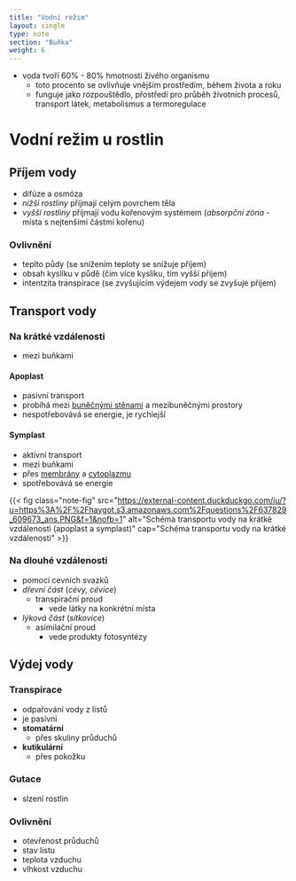 ```yaml
---
title: "Vodní režim"
layout: single
type: note
section: "Buňka"
weight: 6
---
```

- voda tvoří 60% - 80% hmotnosti živého organismu
    - toto procento se ovlivňuje vnějším prostředím, během života a roku
    - funguje jako rozpouštědlo, přostředí pro průběh žívotních procesů, transport látek, metabolismus a termoregulace
# Vodní režim u rostlin
## Příjem vody
- difúze a osmóza
- _nižší rostliny_ příjmají celým povrchem těla
- _vyšší rostliny_ příjmají vodu kořenovým systémem (_absorpční zóna_ - místa s nejtenšími částmi kořenu)
### Ovlivnění
- teplto půdy (se snížením teploty se snižuje příjem)
- obsah kyslíku v půdě (čím více kyslíku, tím vyšší příjem)
- intentzita transpirace (se zvyšujícím výdejem vody se zvyšuje příjem)
## Transport vody
### Na krátké vzdálenosti
- mezi buňkami
#### Apoplast
- pasivní transport
- probíhá mezi [buněčnými stěnami](/notes/school/biology/cell-organels#buněčná-stěna-eu) a mezibuněčnými prostory
- nespotřebovává se energie, je rychlejší
#### Symplast
- aktivní transport
- mezi buňkami
- přes [membrány](/notes/school/biology/cell-organels#cytoplazmatická-membrána-pronotesschoolbiologyprokaryotic-cell-i-eunotesschoolbiologyeukaryotic-cell) a [cytoplazmu](/notes/school/biology/cell-organels#cytoplazma-pro-i-eu)
- spotřebovává se energie

{{< fig class="note-fig" src="https://external-content.duckduckgo.com/iu/?u=https%3A%2F%2Fhaygot.s3.amazonaws.com%2Fquestions%2F637829_609673_ans.PNG&f=1&nofb=1" alt="Schéma transportu vody na krátké vzdálenosti (apoplast a symplast)" cap="Schéma transportu vody na krátké vzdálenosti" >}}

### Na dlouhé vzdálenosti
- pomocí cevních svazků
- _dřevní část_ (_cévy, cévice_)
    - transpirační proud
        - vede látky na konkrétní místa
- _lýková část_ (_sítkovice_)
    - asimilační proud
        - vede produkty fotosyntézy
## Výdej vody
### Transpirace
- odpařování vody z listů
- je pasivní
- **stomatární**
    - přes skuliny průduchů
- **kutikulární**
    - přes pokožku
### Gutace
- slzení rostlin
### Ovlivnění
- otevřenost průduchů
- stav listu
- teplota vzduchu
- vlhkost vzduchu